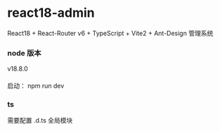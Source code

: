 # react18-admin

React18 + React-Router v6 + TypeScript + Vite2 + Ant-Design 管理系统

### node 版本

v18.8.0

####

启动： npm run dev

### ts

需要配置 .d.ts 全局模块
